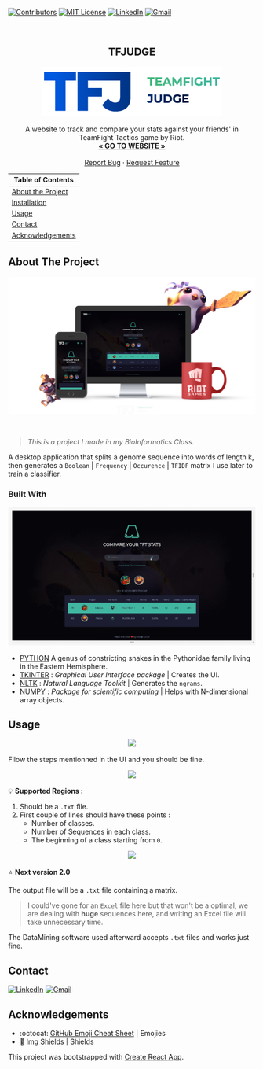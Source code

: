 <!-- PROJECT SHIELDS -->

[![Contributors][contributors-shield]](https://github.com/10Fred10/TfJudge/graphs/contributors)
[![MIT License][license-shield]][license-url]
[![LinkedIn][linkedin-shield]][linkedin-url]
[![Gmail][gmail-shield]][gmail-url]

<!-- PROJECT LOGO -->
<br />
<h2 align="center">TFJUDGE</h2>
<p align="center">
  <a href="https://github.com/10Fred10/TfJudge">
    <img src="https://raw.githubusercontent.com/10Fred10/TfJudge/master/readme-assets/TFJudge-logo-colored.png" alt="Logo">
  </a>

  <p align="center">
    A website to track and compare your stats against your friends' in TeamFight Tactics game by Riot.
    <br />
    <a href="https://tfjudge.fred.tools" target="blank"><strong>« GO TO WEBSITE »</strong></a>
    <br />
    <br />
    <a href="https://github.com/10Fred10/TfJudge/issues" target="blank">Report Bug</a>
    ·
    <a href="https://github.com/10Fred10/TfJudge/pulls" target="blank">Request Feature</a>
  </p>
</p>

<!-- TABLE OF CONTENTS -->

| Table of Contents                       |
| --------------------------------------- |
| [About the Project](#about-the-project) |
| [Installation](#installation)           |
| [Usage](#usage)                         |
| [Contact](#contact)                     |
| [Acknowledgements](#acknowledgements)   |

<!-- ABOUT THE PROJECT -->

## About The Project

<p align="center">
  <img  src="https://raw.githubusercontent.com/10Fred10/TfJudge/master/readme-assets/promo.png">
</p>
<br>

> _This is a project I made in my BioInformatics Class._

A desktop application that splits a genome sequence into words of length k, then generates a `Boolean` | `Frequency` | `Occurence` | `TFIDF` matrix I use later to train a classifier.

### Built With

<p align="center">
  <img  src="https://raw.githubusercontent.com/10Fred10/TfJudge/master/readme-assets/howto.gif">
</p>

- [PYTHON](<https://en.wikipedia.org/wiki/Python_(genus)>) A genus of constricting snakes in the Pythonidae family living in the Eastern Hemisphere.
- [TKINTER](https://wiki.python.org/moin/TkInter) : _Graphical User Interface package_ | Creates the UI.
- [NLTK](https://www.nltk.org/) : _Natural Language Toolkit_ | Generates the `ngrams`.
- [NUMPY](http://www.numpy.org/) : _Package for scientific computing_ | Helps with N-dimensional array objects.

<!-- USAGE EXAMPLES -->

## Usage

<p align="center">
  <img  src="https://raw.githubusercontent.com/10Fred10/TfJudge/master/readme-assets/Explained.png">
</p>

Fllow the steps mentionned in the UI and you should be fine.

<p align = "center">
  <img  src="https://raw.githubusercontent.com/10Fred10/TfJudge/master/readme-assets/pattern-gif.gif">
</p>

:bulb: **Supported Regions :**

1. Should be a `.txt` file.
2. First couple of lines should have these points :
   - Number of classes.
   - Number of Sequences in each class.
   - The beginning of a class starting from `0`.

<p align="center">
  <img  src="https://raw.githubusercontent.com/10Fred10/TfJudge/master/readme-assets/seq-img.png">
</p>

:star: **Next version 2.0**

The output file will be a `.txt` file containing a matrix.

> I could've gone for an `Excel` file here but that won't be a optimal,
> we are dealing with **huge** sequences here, and writing an Excel file will take unnecessary time.

The DataMining software used afterward accepts `.txt` files and works just fine.

<!-- CONTACT -->

## Contact

[![LinkedIn][linkedin-shield]][linkedin-url] [![Gmail][gmail-shield]][gmail-url]

<!-- ACKNOWLEDGEMENTS -->

## Acknowledgements

- :octocat: [GitHub Emoji Cheat Sheet](https://www.webpagefx.com/tools/emoji-cheat-sheet) | Emojies
- :key: [Img Shields](https://shields.io) | Shields

<!-- MARKDOWN LINKS & IMAGES -->

[build-shield]: https://img.shields.io/badge/build-passing-brightgreen.svg?style=flat-square
[contributors-shield]: https://img.shields.io/badge/contributors-1-orange.svg?style=flat-square
[linkedin-shield]: https://img.shields.io/badge/-LinkedIn-blue.svg?style=flat-square&logo=linkedin
[linkedin-url]: https://linkedin.com/in/fredhm
[gmail-shield]: https://img.shields.io/badge/Gmail-red.svg?style=flat-square&logo=gmail&logoColor=white
[gmail-url]: mailto:contact.hammami.fredj@gmail.com
[behance-shield]: https://img.shields.io/badge/Behance-blue.svg?style=flat-square&logo=behance&logoColor=white
[behance-url]: https://www.behance.net/fredhm
[license-shield]: https://img.shields.io/badge/license-MIT-green.svg?style=flat-square
[license-url]: https://choosealicense.com/licenses/mit

This project was bootstrapped with [Create React App](https://github.com/facebook/create-react-app).
